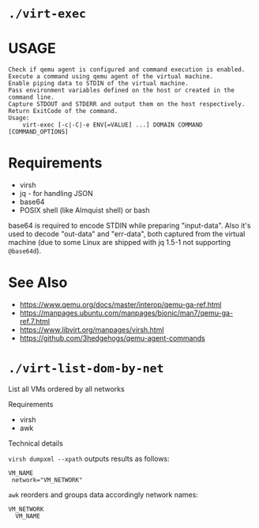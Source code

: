 # `./virt-exec`

# USAGE


    Check if qemu agent is configured and command execution is enabled.
    Execute a command using qemu agent of the virtual machine.
    Enable piping data to STDIN of the virtual machine.
    Pass environment variables defined on the host or created in the command line.
    Capture STDOUT and STDERR and output them on the host respectively.
    Return ExitCode of the command.
    Usage:
    	virt-exec [-c|-C|-e ENV[=VALUE] ...] DOMAIN COMMAND [COMMAND_OPTIONS]
    


# Requirements

* virsh
* jq - for handling JSON
* base64
* POSIX shell (like Almquist shell) or bash

base64 is required to encode STDIN while preparing "input-data". Also
it's used to decode "out-data" and "err-data", both captured from
the virtual machine (due to some Linux are shipped with jq 1.5-1 not
supporting `@base64d`).

# See Also

* https://www.qemu.org/docs/master/interop/qemu-ga-ref.html
* https://manpages.ubuntu.com/manpages/bionic/man7/qemu-ga-ref.7.html
* https://www.libvirt.org/manpages/virsh.html
* https://github.com/3hedgehogs/qemu-agent-commands

# `./virt-list-dom-by-net`

List all VMs ordered by all networks

Requirements

* virsh
* awk

Technical details

`virsh dumpxml --xpath` outputs results as follows:

    VM_NAME
     network="VM_NETWORK"

`awk` reorders and groups data accordingly network names:

    VM_NETWORK
      VM_NAME


